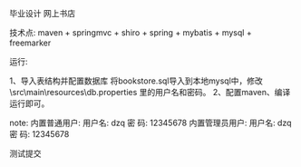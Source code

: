 毕业设计 网上书店

技术点: maven + springmvc + shiro + spring + mybatis + mysql + freemarker


运行:

1、导入表结构并配置数据库
    将bookstore.sql导入到本地mysql中，修改\src\main\resources\db.properties 里的用户名和密码。
2、配置maven、编译运行即可。


note:
    内置普通用户:
        用户名: dzq
        密 码: 12345678
    内置管理员用户:
        用户名: dzq
        密 码: 12345678

测试提交